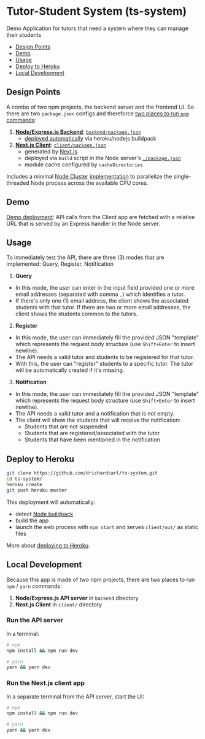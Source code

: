# Tutor-Student System (ts-system)

Demo Application for tutors that need a system where they can manage their students

- [Design Points](#user-content-design-points)
- [Demo](#user-content-demo)
- [Usage](#user-content-usage)
- [Deploy to Heroku](#user-content-deploy-to-heroku)
- [Local Development](#user-content-local-development)

## Design Points

A combo of two npm projects, the backend server and the frontend UI. So there are two `package.json` configs and thereforce [two places to run `npm` commands](#user-content-local-development):

1. [**Node/Express.js Backend**](backend/): [`backend/package.json`](backend/package.json)
   - [deployed automatically](https://devcenter.heroku.com/categories/deployment) via heroku/nodejs buildpack
2. [**Next.js Client**](client/): [`client/package.json`](client/package.json)
   - generated by [Next.js](https://nextjs.org/)
   - deployed via `build` script in the Node server's [`./package.json`](package.json)
   - module cache configured by `cacheDirectories`

Includes a minimal [Node Cluster](https://nodejs.org/docs/latest-v8.x/api/cluster.html) [implementation](server/index.js) to parallelize the single-threaded Node process across the available CPU cores.

## Demo

[Demo deployment](https://quiet-coast-56774.herokuapp.com/): API calls from the Client app are fetched with a relative URL that is served by an Express handler in the Node server.

## Usage

To immediately test the API, there are three (3) modes that are implemented: Query, Register, Notification

1. **Query**

- In this mode, the user can enter in the input field provided one or more email addresses (separated with comma `,`) which identifies a tutor.
- If there's only one (1) email address, the client shows the associated students with that tutor. If there are two or more email addresses, the client shows the students common to the tutors.

2. **Register**

- In this mode, the user can immediately fill the provided JSON "template" which represents the request body structure (use `Shift+Enter` to insert newline).
- The API needs a valid tutor and students to be registered for that tutor.
- With this, the user can "register" students to a specific tutor. The tutor will be automatically created if it's missing.

3. **Notification**

- In this mode, the user can immediately fill the provided JSON "template" which represents the request body structure (use `Shift+Enter` to insert newline).
- The API needs a valid tutor and a notification that is not empty.
- The client will show the students that will receive the notification:
  - Students that are not suspended
  - Students that are registered/associated with the tutor
  - Students that have been mentioned in the notification

## Deploy to Heroku

```bash
git clone https://github.com/drichardcarl/ts-system.git
cd ts-system/
heroku create
git push heroku master
```

This deployment will automatically:

- detect [Node buildpack](https://elements.heroku.com/buildpacks/heroku/heroku-buildpack-nodejs)
- build the app
- launch the web process with `npm start` and serves `client/out/` as static files

More about [deploying to Heroku](https://devcenter.heroku.com/categories/deployment).

## Local Development

Because this app is made of two npm projects, there are two places to run `npm` / `yarn` commands:

1. **Node/Express.js API server** in `backend` directory
2. **Next.js Client** in `client/` directory

### Run the API server

In a terminal:

```bash
# npm
npm install && npm run dev

# yarn
yarn && yarn dev
```

### Run the Next.js client app

In a separate terminal from the API server, start the UI:

```bash
# npm
npm install && npm run dev

# yarn
yarn && yarn dev
```
